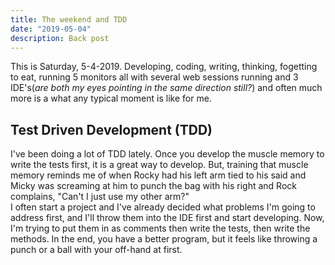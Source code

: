 ```yaml
---
title: The weekend and TDD
date: "2019-05-04"
description: Back post
---
```


This is Saturday, 5-4-2019. Developing, coding, writing, thinking, fogetting to eat, running 5 monitors all with several web sessions running and 3 IDE's(_are both my eyes pointing in the same direction still?_) and often much more is a what any typical moment is like for me.

## Test Driven Development (TDD)

I've been doing a lot of TDD lately. Once you develop the muscle memory to write the tests first, it is a great way to develop. But, training that muscle memory reminds me of when Rocky had his left arm tied to his said and Micky was screaming at him to punch the bag with his right and Rock complains, "Can't I just use my other arm?"  
I often start a project and I've already decided what problems I'm going to address first, and I'll throw them into the IDE first and start developing.
Now, I'm trying to put them in as comments then write the tests, then write the methods. In the end, you have a better program, but it feels like throwing a punch or a ball with your off-hand at first.
